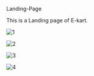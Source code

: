 Landing-Page


This is a Landing page of E-kart.


![1](https://github.com/MK-MANI1617/Landing-Page/assets/131427160/22da4edf-8327-4084-a1c6-5ad56d35c5ac)


![2](https://github.com/MK-MANI1617/Landing-Page/assets/131427160/4466fc40-d410-46a6-b469-c8521f98dcb5)


![3](https://github.com/MK-MANI1617/Landing-Page/assets/131427160/142b775c-83f1-4db6-8107-48dce0385888)


![4](https://github.com/MK-MANI1617/Landing-Page/assets/131427160/e6906892-8166-468d-a546-ed6391100fd7)




